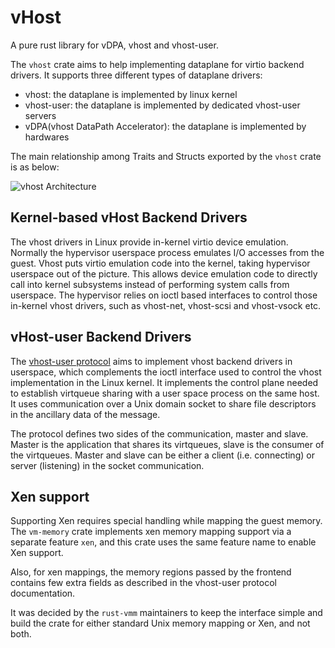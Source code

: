 # vHost
A pure rust library for vDPA, vhost and vhost-user.

The `vhost` crate aims to help implementing dataplane for virtio backend drivers. It supports three different types of dataplane drivers:
- vhost: the dataplane is implemented by linux kernel
- vhost-user: the dataplane is implemented by dedicated vhost-user servers
- vDPA(vhost DataPath Accelerator): the dataplane is implemented by hardwares

The main relationship among Traits and Structs exported by the `vhost` crate is as below:

![vhost Architecture](/docs/vhost_architecture.png)
## Kernel-based vHost Backend Drivers
The vhost drivers in Linux provide in-kernel virtio device emulation. Normally
the hypervisor userspace process emulates I/O accesses from the guest.
Vhost puts virtio emulation code into the kernel, taking hypervisor userspace
out of the picture. This allows device emulation code to directly call into
kernel subsystems instead of performing system calls from userspace.
The hypervisor relies on ioctl based interfaces to control those in-kernel
vhost drivers, such as vhost-net, vhost-scsi and vhost-vsock etc.

## vHost-user Backend Drivers
The [vhost-user protocol](https://qemu.readthedocs.io/en/latest/interop/vhost-user.html#communication) aims to implement vhost backend drivers in
userspace, which complements the ioctl interface used to control the vhost
implementation in the Linux kernel. It implements the control plane needed
to establish virtqueue sharing with a user space process on the same host.
It uses communication over a Unix domain socket to share file descriptors in
the ancillary data of the message.

The protocol defines two sides of the communication, master and slave.
Master is the application that shares its virtqueues, slave is the consumer
of the virtqueues. Master and slave can be either a client (i.e. connecting)
or server (listening) in the socket communication.

## Xen support

Supporting Xen requires special handling while mapping the guest memory. The
`vm-memory` crate implements xen memory mapping support via a separate feature
`xen`, and this crate uses the same feature name to enable Xen support.

Also, for xen mappings, the memory regions passed by the frontend contains few
extra fields as described in the vhost-user protocol documentation.

It was decided by the `rust-vmm` maintainers to keep the interface simple and
build the crate for either standard Unix memory mapping or Xen, and not both.
